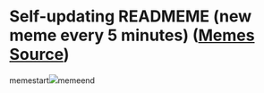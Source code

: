 # Self-updating READMEME (new meme every 5 minutes) ([Memes Source](https://bramses.notion.site/a49c1e962b7646879176ac3b327b6533?v=4d1eda54b170483cb03a40f257231764))

memestart![](https://www.notion.so/image/https%3A%2F%2Fs3-us-west-2.amazonaws.com%2Fsecure.notion-static.com%2F3899c0bc-c649-48a0-8b30-10eef4d60204%2F496DA4DE-8A4C-479F-9610-DDA85F9FE1E9.png?table=block&id=3784ef83-7adf-4a97-a230-60b48e5dc88e&cache=v2)memeend
